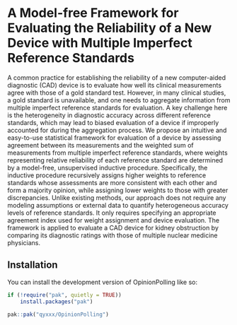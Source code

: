 # A Model-free Framework for Evaluating the Reliability of a New Device with Multiple Imperfect Reference Standards

A common practice for establishing the reliability of a new computer-aided diagnostic (CAD) device is to evaluate how well its clinical measurements agree with those of a gold standard test. However, in many clinical studies, a gold standard is unavailable, and one needs to aggregate information from multiple imperfect reference standards for evaluation. A key challenge here is the heterogeneity in diagnostic accuracy across different reference standards, which may lead to biased evaluation of a device if improperly accounted for during the aggregation process. We propose an intuitive and easy-to-use statistical framework for evaluation of a device by assessing agreement between its measurements and the weighted sum of measurements from multiple imperfect reference standards, where weights representing relative reliability of each reference standard are determined by a model-free, unsupervised inductive procedure. Specifically, the inductive procedure recursively assigns higher weights to reference standards whose assessments are more consistent with each other and form a majority opinion, while assigning lower weights to those with greater discrepancies. Unlike existing methods, our approach does not require any modeling assumptions or external data to quantify heterogeneous accuracy levels of reference standards. It only requires specifying an appropriate agreement index used for weight assignment and device evaluation. The framework is applied to evaluate a CAD device for kidney obstruction by comparing its diagnostic ratings with those of multiple nuclear medicine physicians.

## Installation

You can install the development version of OpinionPolling like so:

``` r
if (!require("pak", quietly = TRUE))
    install.packages("pak")

pak::pak("qyxxx/OpinionPolling")
```
